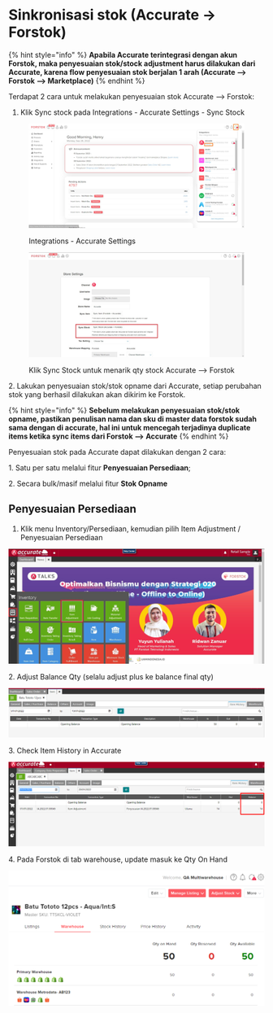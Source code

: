 # Sinkronisasi stok (Accurate → Forstok)

{% hint style="info" %}
**Apabila Accurate terintegrasi dengan akun Forstok, maka penyesuaian stok/stock adjustment harus dilakukan dari Accurate, karena flow penyesuaian stok berjalan 1 arah (Accurate --> Forstok --> Marketplace)**
{% endhint %}

Terdapat 2 cara untuk melakukan penyesuaian stok Accurate --> Forstok:

1. Klik Sync stock pada Integrations - Accurate Settings - Sync Stock

<figure><img src="../../../.gitbook/assets/Screenshot 2022-09-26 110100.jpg" alt=""><figcaption><p>Integrations - Accurate Settings</p></figcaption></figure>

<figure><img src="../../../.gitbook/assets/Screenshot 2022-09-26 110305.jpg" alt=""><figcaption><p>Klik Sync Stock untuk menarik qty stock Accurate --> Forstok</p></figcaption></figure>

2\. Lakukan penyesuaian stok/stok opname dari Accurate, setiap perubahan stok yang berhasil dilakukan akan dikirim ke Forstok.

{% hint style="info" %}
**Sebelum melakukan penyesuaian stok/stok opname, pastikan penulisan nama dan sku di master data forstok sudah sama dengan di accurate, hal ini untuk mencegah terjadinya duplicate items ketika sync items dari Forstok --> Accurate**
{% endhint %}

Penyesuaian stok pada Accurate dapat dilakukan dengan 2 cara:&#x20;

1\. Satu per satu melalui fitur **Penyesuaian Persediaan**;&#x20;

2\. Secara bulk/masif melalui fitur **Stok Opname**

## **Penyesuaian Persediaan**

1. Klik menu Inventory/Persediaan, kemudian pilih Item Adjustment / Penyesuaian Persediaan

![](<../../../.gitbook/assets/Screenshot 2022-05-31 120909.jpg>)

2\. Adjust Balance Qty (selalu adjust plus ke balance final qty)

![](<../../../.gitbook/assets/image (448).png>)

3\. Check Item History in Accurate

![](<../../../.gitbook/assets/image (450).png>)

4\. Pada Forstok di tab warehouse, update masuk ke Qty On Hand

![](<../../../.gitbook/assets/image (449) (1).png>)
